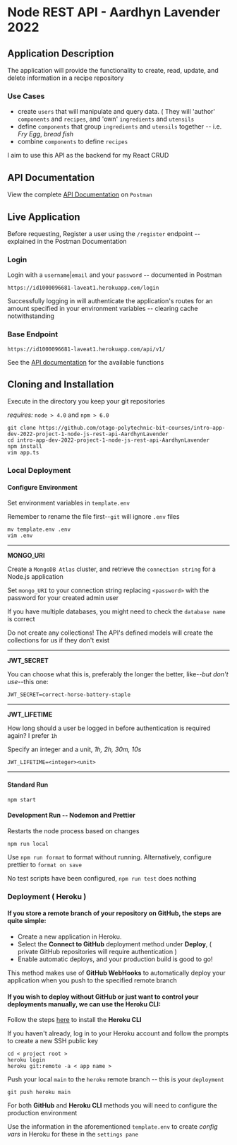 # Node REST API - Aardhyn Lavender 2022

## Application Description

The application will provide the functionality to create, read, update, and delete information in a recipe repository

### Use Cases

- create `users` that will manipulate and query data. ( They will 'author' `components` and `recipes`, and 'own' `ingredients` and `utensils`
- define `components` that group `ingredients` and `utensils` together -- i.e. _Fry Egg_, _bread fish_
- combine `components` to define `recipes`

I aim to use this API as the backend for my React CRUD

## API Documentation

View the complete [API Documentation](https://documenter.getpostman.com/view/18456662/Uyr4HzQf) on `Postman`

## Live Application

Before requesting, Register a user using the `/register` endpoint -- explained in the Postman Documentation

### Login

Login with a `username`|`email` and your `password` -- documented in Postman

```url
https://id1000096681-laveat1.herokuapp.com/login
```

Successfully logging in will authenticate the application's routes for an amount specified in your environment variables -- clearing cache notwithstanding

### Base Endpoint

```url
https://id1000096681-laveat1.herokuapp.com/api/v1/
```

See the [API documentation](https://documenter.getpostman.com/view/18456662/Uyr4HzQf) for the available functions

## Cloning and Installation

Execute in the directory you keep your git repositories

_requires:_ `node > 4.0` and `npm > 6.0`

```shell
git clone https://github.com/otago-polytechnic-bit-courses/intro-app-dev-2022-project-1-node-js-rest-api-AardhynLavender
cd intro-app-dev-2022-project-1-node-js-rest-api-AardhynLavender
npm install
vim app.ts
```

### Local Deployment

#### Configure Environment

Set environment variables in `template.env`

Remember to rename the file first--`git` will ignore `.env` files

```shell
mv template.env .env
vim .env
```

---

**MONGO_URI**

Create a `MongoDB Atlas` cluster, and retrieve the `connection string` for a Node.js application

Set `mongo_URI` to your connection string replacing `<password>` with the password for your created admin user

If you have multiple databases, you might need to check the `database name` is correct

Do not create any collections! The API's defined models will create the collections for us if they don't exist

---

**JWT_SECRET**

You can choose what this is, preferably the longer the better, like--_but don't use_--this one:

```.env
JWT_SECRET=correct-horse-battery-staple
```

---

**JWT_LIFETIME**

How long should a user be logged in before authentication is required again? I prefer `1h`

Specify an integer and a unit, _1h, 2h, 30m, 10s_

```.env
JWT_LIFETIME=<integer><unit>
```

---

#### Standard Run

```shell
npm start
```

#### Development Run -- Nodemon and Prettier

Restarts the node process based on changes

```shell
npm run local
```

Use `npm run format` to format without running. Alternatively, configure prettier to `format on save`

No test scripts have been configured, `npm run test` does nothing

### Deployment ( Heroku )

#### If you store a remote branch of your repository on **GitHub**, the steps are quite simple:

- Create a new application in Heroku.
- Select the **Connect to GitHub** deployment method under **Deploy**, ( private GitHub repositories will require authentication )
- Enable automatic deploys, and your production build is good to go!

This method makes use of **GitHub WebHooks** to automatically deploy your application when you push to the specified remote branch

#### If you wish to deploy without **GitHub** or just want to control your deployments manually, we can use the **Heroku CLI**:

Follow the steps [here](https://devcenter.heroku.com/articles/heroku-command-line) to install the **Heroku CLI**

If you haven't already, log in to your Heroku account and follow the prompts to create a new SSH public key

```shell
cd < project root >
heroku login
heroku git:remote -a < app name >
```

Push your local `main` to the `heroku` remote branch -- this is your `deployment`

```shell
git push heroku main
```

For both **GitHub** and **Heroku CLI** methods you will need to configure the production environment

Use the information in the aforementioned `template.env` to create _config vars_ in Heroku for these in the `settings pane`
